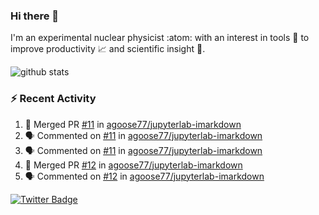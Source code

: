 ### Hi there 👋 

I'm an experimental nuclear physicist :atom: with an interest in tools :wrench: to improve productivity :chart_with_upwards_trend: and scientific insight :telescope:.

![github stats](https://github-readme-stats.vercel.app/api?username=agoose77&show_icons=true&hide_rank=true&hide_title=true&bg_color=30,e76445,904e95&text_color=efe3ec&icon_color=efe3ec)
<!--
**agoose77/agoose77** is a ✨ _special_ ✨ repository because its `README.md` (this file) appears on your GitHub profile.

Here are some ideas to get you started:

- 🔭 I’m currently working on ...
- 🌱 I’m currently learning ...
- 👯 I’m looking to collaborate on ...
- 🤔 I’m looking for help with ...
- 💬 Ask me about ...
- 📫 How to reach me: ...
- 😄 Pronouns: ...
- ⚡ Fun fact: ...
-->

### :zap: Recent Activity
<!--START_SECTION:activity-->
1. 🎉 Merged PR [#11](https://github.com/agoose77/jupyterlab-imarkdown/pull/11) in [agoose77/jupyterlab-imarkdown](https://github.com/agoose77/jupyterlab-imarkdown)
2. 🗣 Commented on [#11](https://github.com/agoose77/jupyterlab-imarkdown/issues/11) in [agoose77/jupyterlab-imarkdown](https://github.com/agoose77/jupyterlab-imarkdown)
3. 🗣 Commented on [#11](https://github.com/agoose77/jupyterlab-imarkdown/issues/11) in [agoose77/jupyterlab-imarkdown](https://github.com/agoose77/jupyterlab-imarkdown)
4. 🎉 Merged PR [#12](https://github.com/agoose77/jupyterlab-imarkdown/pull/12) in [agoose77/jupyterlab-imarkdown](https://github.com/agoose77/jupyterlab-imarkdown)
5. 🗣 Commented on [#12](https://github.com/agoose77/jupyterlab-imarkdown/issues/12) in [agoose77/jupyterlab-imarkdown](https://github.com/agoose77/jupyterlab-imarkdown)
<!--END_SECTION:activity-->


[![Twitter Badge](https://img.shields.io/twitter/follow/agoose77?style=flat-square&logo=Twitter&logoColor=white&color=cornflowerblue)](https://twitter.com/agoose77)
